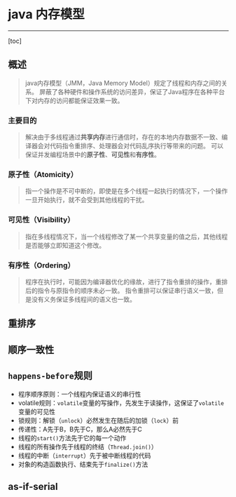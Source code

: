 ﻿# java 内存模型

---

[toc]

## 概述

> java内存模型（JMM，Java Memory Model）规定了线程和内存之间的关系。
> 屏蔽了各种硬件和操作系统的访问差异，保证了Java程序在各种平台下对内存的访问都能保证效果一致。

### 主要目的

> 解决由于多线程通过**共享内存**进行通信时，存在的本地内存数据不一致、编译器会对代码指令重排序、处理器会对代码乱序执行等带来的问题。
> 可以保证并发编程场景中的**原子性**、**可见性**和**有序性**。

### 原子性（Atomicity）

> 指一个操作是不可中断的，即使是在多个线程一起执行的情况下，一个操作一旦开始执行，就不会受到其他线程的干扰。

### 可见性（Visibility）

> 指在多线程情况下，当一个线程修改了某一个共享变量的值之后，其他线程是否能够立即知道这个修改。

### 有序性（Ordering）

> 程序在执行时，可能因为编译器优化的缘故，进行了指令重排的操作，重排后的指令与原指令的顺序未必一致。
> 指令重排可以保证串行语义一致，但是没有义务保证多线程间的语义也一致。

## 重排序

## 顺序一致性

## `happens-before`规则

- 程序顺序原则：一个线程内保证语义的串行性
- volatile规则：`volatile`变量的写操作，先发生于读操作，这保证了`volatile`变量的可见性
- 锁规则：解锁（`unlock`）必然发生在随后的加锁（`lock`）前
- 传递性：A先于B，B先于C，那么A必然先于C
- 线程的`start()`方法先于它的每一个动作
- 线程的所有操作先于线程的终结（`Thread.join()`）
- 线程的中断（`interrupt`）先于被中断线程的代码
- 对象的构造函数执行、结束先于`finalize()`方法

## as-if-serial
